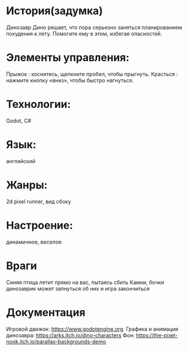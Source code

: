 # История(задумка)
Динозавр Дино решает, что пора серьезно заняться планированием похудения к лету. Помогите ему в этом, избегая опасностей.

# Элементы управления:
Прыжок : коснитесь, щелкните пробел, чтобы прыгнуть.
Красться : нажмите кнопку «вниз», чтобы быстро нагнуться.

# Технологии:
Godot, C#

# Язык:
английский

# Жанры:
2d pixel runner, вид сбоку

# Настроение:
динамичное, веселое

# Враги
Синяя птица летит прямо на вас, пытаясь сбить
Камни, бочки динозаврик может запнуться об них и игра закончиться

# Документация
Игровой движок: https://www.godotengine.org.
Графика и анимация динозавра: https://arks.itch.io/dino-characters
Фон: https://the-pixel-nook.itch.io/parallax-backgrounds-demo
